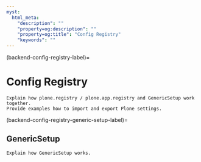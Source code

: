 ```yaml
---
myst:
  html_meta:
    "description": ""
    "property=og:description": ""
    "property=og:title": "Config Registry"
    "keywords": ""
---
```


(backend-config-registry-label)=

# Config Registry

```{todo}
Explain how plone.registry / plone.app.registry and GenericSetup work together.
Provide examples how to import and export Plone settings.
```

(backend-config-registry-generic-setup-label)=

## GenericSetup

```{todo}
Explain how GenericSetup works.
```